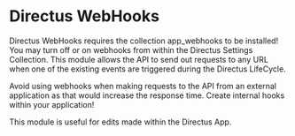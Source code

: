 # Directus WebHooks

Directus WebHooks requires the collection app_webhooks to be installed!
You may turn off or on webhooks from within the Directus Settings Collection.
This module allows the API to send out requests to any URL when one of the existing events are triggered during the Directus LifeCycle.

Avoid using webhooks when making requests to the API from an external application as that would increase the response time.
Create internal hooks within your application!

This module is useful for edits made within the Directus App.
